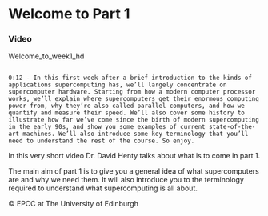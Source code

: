 # Welcome to Part 1

### Video

Welcome_to_week1_hd


```{solution} Transcript

0:12 - In this first week after a brief introduction to the kinds of applications supercomputing has, we’ll largely concentrate on supercomputer hardware. Starting from how a modern computer processor works, we’ll explain where supercomputers get their enormous computing power from, why they’re also called parallel computers, and how we quantify and measure their speed. We’ll also cover some history to illustrate how far we’ve come since the birth of modern supercomputing in the early 90s, and show you some examples of current state-of-the-art machines. We’ll also introduce some key terminology that you’ll need to understand the rest of the course. So enjoy.
```

In this very short video Dr. David Henty talks about what is to come in part 1.

The main aim of part 1 is to give you a general idea of what supercomputers are and why we need them. It will also introduce you to the terminology required to understand what supercomputing is all about.

© EPCC at The University of Edinburgh

